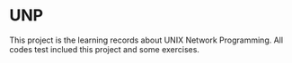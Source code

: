 # UNP
This project is the learning records about UNIX Network Programming.
All codes test inclued this project and some exercises.

